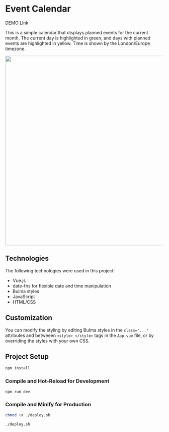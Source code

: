 # Event Calendar

[DEMO Link](https://olena-yanovska.github.io/vue3-calendar/)

This is a simple calendar that displays planned events for the current month. The current day is highlighted in green, and days with planned events are highlighted in yellow. Time is shown by the London/Europe timezone.

<img src="https://user-images.githubusercontent.com/116846571/227862396-91451ea4-eadd-4502-b3cd-5e860f5a97c3.PNG" width="600">

## Technologies

The following technologies were used in this project:

- Vue.js
- date-fns for flexible date and time manipulation
- Bulma styles
- JavaScript
- HTML/CSS

## Customization

You can modify the styling by editing Bulma styles in the `class="..."` attributes and betweeen `<style> </style>` tags in the `App.vue` file, or by overriding the styles with your own CSS.


## Project Setup

```sh
npm install
```

### Compile and Hot-Reload for Development

```sh
npm run dev
```

### Compile and Minify for Production

```sh
chmod +x ./deploy.sh
```
```sh
./deploy.sh
```
